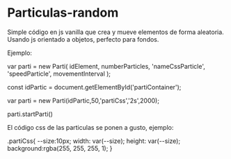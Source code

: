 # Particulas-random
Simple código en js vanilla que crea y mueve elementos de forma aleatoria. Usando js orientado a objetos, perfecto para fondos.

Ejemplo:

var parti = new Parti( 
  idElement, 
  numberParticles, 
  'nameCssParticle', 
  'speedParticle', 
  movementInterval 
 );

const idPartic = document.getElementById('partiContainer');

var parti = new Parti(idPartic,50,'partiCss','2s',2000);

parti.startParti()


El código css de las particulas se ponen a gusto, ejemplo:

.partiCss{ 
  --size:10px; 
  width: var(--size); 
  height: var(--size); 
  background:rgba(255, 255, 255, 1); 
}





